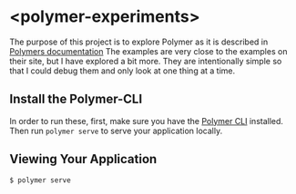 # \<polymer-experiments\>

The purpose of this project is to explore Polymer as it is described in [Polymers documentation](https://www.polymer-project.org/1.0/) The examples are very close to the examples on their site, but I have explored a bit more. They are intentionally simple so that I could debug them and only look at one thing at a time.

## Install the Polymer-CLI

In order to run these, first, make sure you have the [Polymer CLI](https://www.npmjs.com/package/polymer-cli) installed. Then run `polymer serve` to serve your application locally.

## Viewing Your Application

```
$ polymer serve
```
